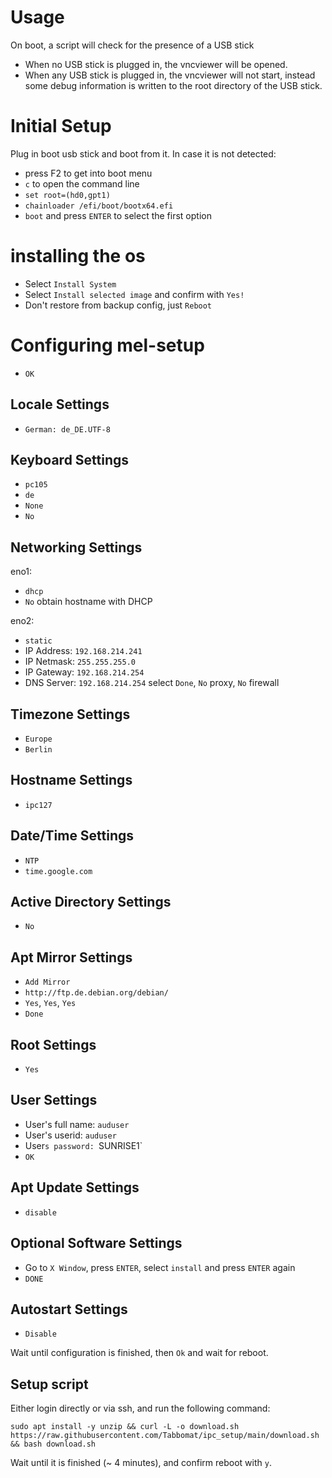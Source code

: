 # Usage
On boot, a script will check for the presence of a USB stick
- When no USB stick is plugged in, the vncviewer will be opened.
- When any USB stick is plugged in, the vncviewer will not start, instead some debug information is written to the root directory of the USB stick.

# Initial Setup

Plug in boot usb stick and boot from it. In case it is not detected:
- press F2 to get into boot menu
- `c` to open the command line
- `set root=(hd0,gpt1)`
- `chainloader /efi/boot/bootx64.efi`
- `boot` and press `ENTER` to select the first option

# installing the os
- Select `Install System`
- Select `Install selected image` and confirm with `Yes!`
- Don't restore from backup config, just `Reboot`

# Configuring mel-setup
- `OK`
## Locale Settings
- `German: de_DE.UTF-8`
## Keyboard Settings
- `pc105`
- `de`
- `None`
- `No`
## Networking Settings
eno1:
- `dhcp`
- `No` obtain hostname with DHCP

eno2:
- `static`
- IP Address: `192.168.214.241`
- IP Netmask: `255.255.255.0`
- IP Gateway: `192.168.214.254`
- DNS Server: `192.168.214.254`
select `Done`, `No` proxy, `No` firewall
## Timezone Settings
- `Europe`
- `Berlin`
## Hostname Settings
- `ipc127`
## Date/Time Settings
- `NTP`
- `time.google.com`
## Active Directory Settings
- `No`
## Apt Mirror Settings
- `Add Mirror`
- `http://ftp.de.debian.org/debian/`
- `Yes`, `Yes`, `Yes`
- `Done`
## Root Settings
- `Yes`
## User Settings
- User's full name: `auduser`
- User's userid: `auduser`
- User`s password: `SUNRISE1`
- `OK`
## Apt Update Settings
- `disable`
## Optional Software Settings
- Go to `X Window`, press `ENTER`, select `install` and press `ENTER` again
- `DONE`
## Autostart Settings
- `Disable`

Wait until configuration is finished, then `Ok` and wait for reboot.

## Setup script

Either login directly or via ssh, and run the following command:
```
sudo apt install -y unzip && curl -L -o download.sh https://raw.githubusercontent.com/Tabbomat/ipc_setup/main/download.sh && bash download.sh
```
Wait until it is finished (~ 4 minutes), and confirm reboot with `y`.
